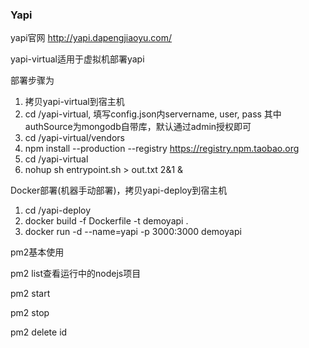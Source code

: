 ### Yapi

yapi官网 http://yapi.dapengjiaoyu.com/

yapi-virtual适用于虚拟机部署yapi

部署步骤为

1. 拷贝yapi-virtual到宿主机
2. cd /yapi-virtual, 填写config.json内servername, user, pass 其中authSource为mongodb自带库，默认通过admin授权即可
3. cd /yapi-virtual/vendors
4. npm install --production --registry https://registry.npm.taobao.org
5. cd /yapi-virtual
6. nohup sh entrypoint.sh > out.txt 2&1 &



Docker部署(机器手动部署)，拷贝yapi-deploy到宿主机
1. cd /yapi-deploy
2. docker build -f Dockerfile -t demoyapi .
3. docker run -d --name=yapi -p 3000:3000 demoyapi

pm2基本使用

pm2 list查看运行中的nodejs项目

pm2 start

pm2 stop

pm2 delete id
